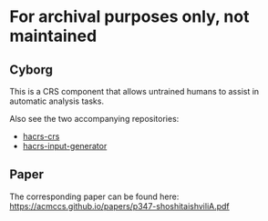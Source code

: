 # For archival purposes only, not maintained

## Cyborg

This is a CRS component that allows untrained humans to assist in automatic analysis tasks.

Also see the two accompanying repositories:
* [hacrs-crs](https://github.com/ucsb-seclab/hacrs-crs) 
* [hacrs-input-generator](https://github.com/ucsb-seclab/hacrs-input-generator)

## Paper

The corresponding paper can be found here: https://acmccs.github.io/papers/p347-shoshitaishviliA.pdf
